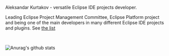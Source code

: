 Aleksandar Kurtakov - versatile Eclipse IDE projects developer. 

Leading Eclipse Project Management Committee, Eclipse Platform project and being one of the main developers in many different Eclipse IDE projects and plugins. See [the list](https://accounts.eclipse.org/users/akurtakov#tab-projects)

<br>

![Anurag's github stats](https://github-readme-stats.vercel.app/api?username=akurtakov&count_private=true)

[mail]: akurtakov@gmail.com

